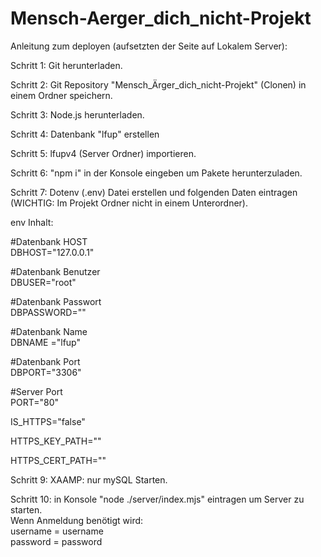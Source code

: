 # Mensch-Aerger_dich_nicht-Projekt

Anleitung zum deployen (aufsetzten der Seite auf Lokalem Server):

Schritt 1: Git herunterladen.

Schritt 2: Git Repository "Mensch_Ärger_dich_nicht-Projekt" (Clonen) in einem Ordner speichern.

Schritt 3: Node.js herunterladen.

Schritt 4: Datenbank "lfup" erstellen 

Schritt 5: lfupv4 (Server Ordner) importieren.

Schritt 6: "npm i" in der Konsole eingeben um Pakete herunterzuladen.

Schritt 7: Dotenv (.env) Datei erstellen und folgenden Daten eintragen (WICHTIG: Im Projekt Ordner nicht in einem Unterordner).

env Inhalt:

 #Datenbank HOST                   
DBHOST="127.0.0.1"   

#Datenbank Benutzer   
DBUSER="root"      

#Datenbank Passwort                   
DBPASSWORD=""  

#Datenbank Name                   
DBNAME ="lfup"   

#Datenbank Port                   
DBPORT="3306"  

#Server Port  
PORT="80"     

IS_HTTPS="false"

HTTPS_KEY_PATH=""
          
HTTPS_CERT_PATH=""

Schritt 9: XAAMP: nur mySQL Starten.

Schritt 10: in Konsole "node ./server/index.mjs" eintragen um Server zu starten.   
Wenn Anmeldung benötigt wird:     
username = username    
password = password





